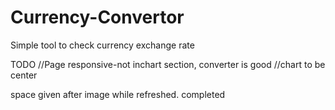 # Currency-Convertor
Simple tool to check currency exchange rate

TODO
//Page responsive-not inchart section, converter is good
//chart to be center

space given after image while refreshed. completed
